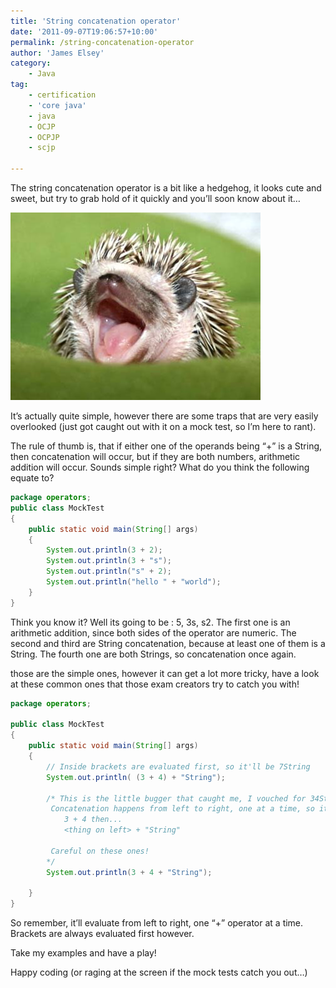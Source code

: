 ```yaml
---
title: 'String concatenation operator'
date: '2011-09-07T19:06:57+10:00'
permalink: /string-concatenation-operator
author: 'James Elsey'
category:
    - Java
tag:
    - certification
    - 'core java'
    - java
    - OCJP
    - OCPJP
    - scjp

---
```

The string concatenation operator is a bit like a hedgehog, it looks cute and sweet, but try to grab hold of it quickly and you’ll soon know about it…

![Hedgehog](/assets/post_images/2011/hedgehog.jpg)

It’s actually quite simple, however there are some traps that are very easily overlooked (just got caught out with it on a mock test, so I’m here to rant).

The rule of thumb is, that if either one of the operands being “+” is a String, then concatenation will occur, but if they are both numbers, arithmetic addition will occur. Sounds simple right? What do you think the following equate to?

```java
package operators;
public class MockTest
{
    public static void main(String[] args)
    {
        System.out.println(3 + 2);
        System.out.println(3 + "s");
        System.out.println("s" + 2);
        System.out.println("hello " + "world");
    }
}
```

Think you know it? Well its going to be : 5, 3s, s2. The first one is an arithmetic addition, since both sides of the operator are numeric. The second and third are String concatenation, because at least one of them is a String. The fourth one are both Strings, so concatenation once again.

those are the simple ones, however it can get a lot more tricky, have a look at these common ones that those exam creators try to catch you with!

```java
package operators;

public class MockTest
{
    public static void main(String[] args)
    {
        // Inside brackets are evaluated first, so it'll be 7String
        System.out.println( (3 + 4) + "String");

        /* This is the little bugger that caught me, I vouched for 34String, but its actually 7String.
         Concatenation happens from left to right, one at a time, so it'll break it down to:
            3 + 4 then...
            <thing on left> + "String"

         Careful on these ones!
        */
        System.out.println(3 + 4 + "String");

    }
}


```

So remember, it’ll evaluate from left to right, one “+” operator at a time. Brackets are always evaluated first however.

Take my examples and have a play!

Happy coding (or raging at the screen if the mock tests catch you out…)